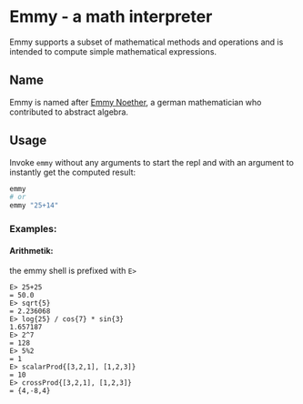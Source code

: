 # Emmy - a math interpreter

Emmy supports a subset of mathematical methods and operations and is intended to compute simple mathematical expressions.

## Name

Emmy is named after [Emmy Noether](https://en.wikipedia.org/wiki/Emmy_Noether), a german mathematician who contributed to abstract algebra.

## Usage

Invoke `emmy` without any arguments to start the repl and with an argument to instantly get the computed result:

```sh
emmy
# or
emmy "25+14"
```

### Examples:

#### Arithmetik:

the emmy shell is prefixed with `E>`

```text
E> 25+25
= 50.0
E> sqrt{5}
= 2.236068
E> log{25} / cos{7} * sin{3}
1.657187
E> 2^7
= 128
E> 5%2
= 1
E> scalarProd{[3,2,1], [1,2,3]}
= 10
E> crossProd{[3,2,1], [1,2,3]}
= {4,-8,4}
```
